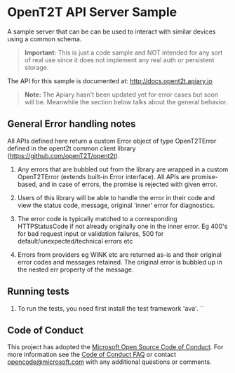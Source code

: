 # OpenT2T API Server Sample
A sample server that can be can be used to interact with similar devices using a common schema.

> **Important:** This is just a code sample and NOT intended for any sort of real use since it does not implement any real auth or persistent storage.

The API for this sample is documented at: http://docs.opent2t.apiary.io
> **Note:** The Apiary hasn't been updated yet for error cases but soon will be. Meanwhile the section below talks about the general behavior.

## General Error handling notes
All APIs defined here return a custom Error object of type OpenT2TError defined in the opent2t common client library (https://github.com/openT2T/opent2t).

1. Any errors that are bubbled out from the library are wrapped in a custom OpenT2TError (extends built-in Error interface). All APIs are promise-based, and in case of errors, the promise is rejected with given error.

2. Users of this library will be able to handle the error in their code and view the status code, message, original 'inner' error for diagnostics.

3. The error code is typically matched to a corresponding HTTPStatusCode if not already originally one in the inner error. Eg 400's for bad request input or validation failures, 500 for default/unexpected/technical errors etc

4. Errors from providers eg WINK etc are returned as-is and their original error codes and messages retained. The original error is bubbled up in the nested err property of the message.

## Running tests

1. To run the tests, you need first install the test framework 'ava'.
``
## Code of Conduct
This project has adopted the [Microsoft Open Source Code of Conduct](https://opensource.microsoft.com/codeofconduct/). For more information see the [Code of Conduct FAQ](https://opensource.microsoft.com/codeofconduct/faq/) or contact [opencode@microsoft.com](mailto:opencode@microsoft.com) with any additional questions or comments.
